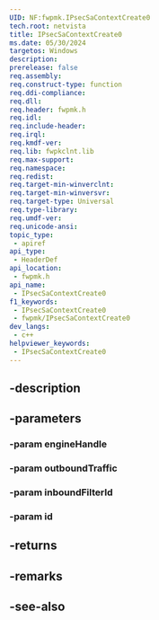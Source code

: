 ```yaml
---
UID: NF:fwpmk.IPsecSaContextCreate0
tech.root: netvista
title: IPsecSaContextCreate0
ms.date: 05/30/2024
targetos: Windows
description: 
prerelease: false
req.assembly: 
req.construct-type: function
req.ddi-compliance: 
req.dll: 
req.header: fwpmk.h
req.idl: 
req.include-header: 
req.irql: 
req.kmdf-ver: 
req.lib: fwpkclnt.lib
req.max-support: 
req.namespace: 
req.redist: 
req.target-min-winverclnt: 
req.target-min-winversvr: 
req.target-type: Universal
req.type-library: 
req.umdf-ver: 
req.unicode-ansi: 
topic_type:
 - apiref
api_type:
 - HeaderDef
api_location:
 - fwpmk.h
api_name:
 - IPsecSaContextCreate0
f1_keywords:
 - IPsecSaContextCreate0
 - fwpmk/IPsecSaContextCreate0
dev_langs:
 - c++
helpviewer_keywords:
 - IPsecSaContextCreate0
---
```


## -description

## -parameters

### -param engineHandle

### -param outboundTraffic

### -param inboundFilterId

### -param id

## -returns

## -remarks

## -see-also

